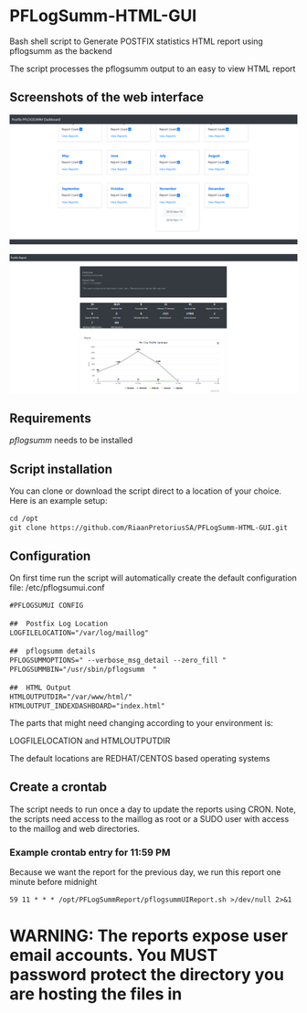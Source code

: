 # PFLogSumm-HTML-GUI
Bash shell script to Generate POSTFIX statistics HTML report using pflogsumm as the backend

The script processes the pflogsumm output to an easy to view HTML report

## Screenshots of the web interface

![Screenshot1](Screenshot1.png)

![Screenshot1](Screenshot2.png)


## Requirements 

*pflogsumm* needs to be installed

## Script installation

You can clone or download the script direct to a location of your choice. Here is an example setup:
```
cd /opt
git clone https://github.com/RiaanPretoriusSA/PFLogSumm-HTML-GUI.git
```

## Configuration

On first time run the script will automatically  create the default configuration file: /etc/pflogsumui.conf

```
#PFLOGSUMUI CONFIG

##  Postfix Log Location
LOGFILELOCATION="/var/log/maillog"

##  pflogsumm details
PFLOGSUMMOPTIONS=" --verbose_msg_detail --zero_fill "
PFLOGSUMMBIN="/usr/sbin/pflogsumm  "

##  HTML Output
HTMLOUTPUTDIR="/var/www/html/"
HTMLOUTPUT_INDEXDASHBOARD="index.html"

```

The parts that might need changing according to your environment  is:

LOGFILELOCATION and HTMLOUTPUTDIR

The default locations are REDHAT/CENTOS based operating systems

## Create a crontab 

The script needs to run once a day to update the reports using CRON. Note, the scripts need access to the maillog as root or a SUDO user with access to the maillog and web directories.

### Example crontab entry for 11:59 PM

Because we want the report for the previous day, we run this report one minute before midnight

```
59 11 * * * /opt/PFLogSummReport/pflogsummUIReport.sh >/dev/null 2>&1
```

# WARNING: The reports expose user email accounts. You MUST password protect the directory you are hosting the files in
